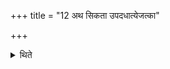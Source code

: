 +++
title = "12 अथ सिकता उपदधात्येजत्का"

+++

<details><summary>थिते</summary>

अथ सिकता उपदधात्येजत्का जोवत्का इति १२
</details>
